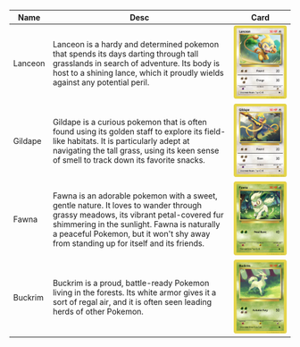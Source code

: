 | Name    | Desc                                                                                                                                                                                                                                                                     | Card                                |
| ------- | ------------------------------------------------------------------------------------------------------------------------------------------------------------------------------------------------------------------------------------------------------------------------ | ----------------------------------- |
| Lanceon | Lanceon is a hardy and determined pokemon that spends its days darting through tall grasslands in search of adventure. Its body is host to a shining lance, which it proudly wields against any potential peril.                                                         | ![lanceon](renders/013_lanceon.png) |
| Gildape | Gildape is a curious pokemon that is often found using its golden staff to explore its field-like habitats. It is particularly adept at navigating the tall grass, using its keen sense of smell to track down its favorite snacks.                                      | ![gildape](renders/001_gildape.png) |
| Fawna   | Fawna is an adorable pokemon with a sweet, gentle nature. It loves to wander through grassy meadows, its vibrant petal-covered fur shimmering in the sunlight. Fawna is naturally a peaceful Pokemon, but it won't shy away from standing up for itself and its friends. | ![fawna](renders/016_fawna.png)     |
| Buckrim | Buckrim is a proud, battle-ready Pokemon living in the forests. Its white armor gives it a sort of regal air, and it is often seen leading herds of other Pokemon.                                                                                                       | ![buckrim](renders/017_buckrim.png) |
